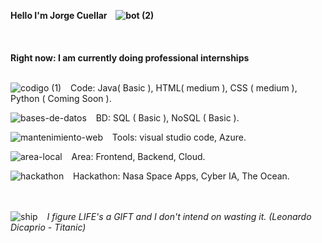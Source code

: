 **Hello I'm Jorge Cuellar &ensp; ![bot (2)](https://user-images.githubusercontent.com/46494068/163283955-144df29c-3421-4fc8-b21d-fad82267b898.png)**
<br><br><br><br>
**Right now: I am currently doing professional internships**
<br> <br>

![codigo (1)](https://user-images.githubusercontent.com/46494068/163288166-c81f8114-fe50-4f5f-9cfc-1b0c04b00653.png) &ensp; Code:  Java( Basic ),  HTML( medium ),  CSS ( medium ),  Python ( Coming Soon ).

![bases-de-datos](https://user-images.githubusercontent.com/46494068/163287788-b9ed7749-298d-493c-9d95-eb6ab0c8003b.png) &ensp; BD:  SQL ( Basic ),  NoSQL ( Basic ).

![mantenimiento-web](https://user-images.githubusercontent.com/46494068/163287907-ec100e6f-1dd3-4c84-b38f-da5d3cc30e16.png) &ensp; Tools: visual studio code, Azure.

![area-local](https://user-images.githubusercontent.com/46494068/163288015-a755aad1-c5f9-4787-b4f5-6c4187e80fe9.png) &ensp;  Area: Frontend, Backend, Cloud.

![hackathon](https://user-images.githubusercontent.com/46494068/163288068-37a06c8e-c929-4b58-919b-47cb8e44cd4d.png) &ensp; Hackathon: Nasa Space Apps, Cyber IA, The Ocean.

<br><br>
![ship](https://user-images.githubusercontent.com/46494068/163290844-ee1d9789-e190-4c59-ae93-8ea39bf2a9f4.png) &ensp; *I figure LIFE's a GIFT and I don't intend on wasting it. (Leonardo Dicaprio - Titanic)*



<!--
**jorge040/jorge040** is a ✨ _special_ ✨ repository because its `README.md` (this file) appears on your GitHub profile.

Here are some ideas to get you started:

🔭 I’m currently working on ...
- 🌱 I’m currently learning ...
- 👯 I’m looking to collaborate on ...
- 🤔 I’m looking for help with ...
- 💬 Ask me about ...
- 📫 How to reach me: ...
- 😄 Pronouns: ...
- ⚡ Fun fact: ...
-->
